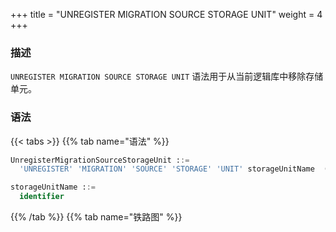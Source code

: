 +++
title = "UNREGISTER MIGRATION SOURCE STORAGE UNIT"
weight = 4
+++

### 描述

`UNREGISTER MIGRATION SOURCE STORAGE UNIT` 语法用于从当前逻辑库中移除存储单元。

### 语法

{{< tabs >}}
{{% tab name="语法" %}}
```sql
UnregisterMigrationSourceStorageUnit ::=
  'UNREGISTER' 'MIGRATION' 'SOURCE' 'STORAGE' 'UNIT' storageUnitName  (',' storageUnitName)* 

storageUnitName ::=
  identifier
```
{{% /tab %}}
{{% tab name="铁路图" %}}
<iframe frameborder="0" name="diagram" id="diagram" width="100%" height="100%"></iframe>
{{% /tab %}}
{{< /tabs >}}

### 补充说明

- `UNREGISTER MIGRATION SOURCE STORAGE UNIT` 只会移除 Proxy 中的存储单元，不会删除与存储单元对应的真实数据源；

### 示例

- 移除数据迁移源存储单元

```sql
UNREGISTER MIGRATION SOURCE STORAGE UNIT ds_0;
```

- 移除多个数据迁移源存储单元
```sql
UNREGISTER MIGRATION SOURCE STORAGE UNIT ds_0, ds_1;
```

### 保留字

`UNREGISTER`、`MIGRATION`、`SOURCE`、`STORAGE`、`UNIT`

### 相关链接

- [保留字](/cn/user-manual/shardingsphere-proxy/distsql/syntax/reserved-word/)